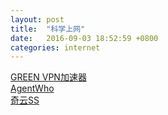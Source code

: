 ```yaml
---
layout: post
title:  "科学上网"
date:   2016-09-03 18:52:59 +0800
categories: internet
---
```


[GREEN VPN加速器](http://gjsq.me/3635198)  
[AgentWho](https://agentwho.rocks/?rc=yxnnhye18o)  
[奇云SS](https://www.qiyunss.com/?aff=11366)  
